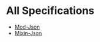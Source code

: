 # All Specifications

- [Mod-Json](https://github.com/PuzzlesHQ/mod-format-framework/blob/main/spec/specs.md)
- [Mixin-Json](mixin-json/mixin-json.md)